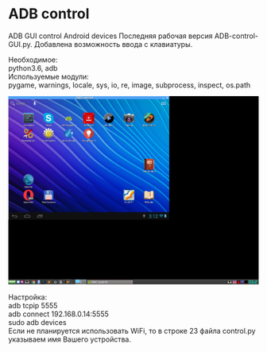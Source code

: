 # ADB control
ADB GUI control Android devices
Последняя рабочая версия ADB-control-GUI.py. Добавлена возможность ввода с клавиатуры.

Необходимое:<br>
python3.6, adb<br>
Используемые модули:<br>
pygame, warnings, locale, sys, io, re, image, subprocess, inspect, os.path<br>

![Screenshot](/screenshot.png)

Настройка:<br>
	adb tcpip 5555<br>
	adb connect 192.168.0.14:5555<br>
	sudo adb devices<br>
Если не планируется использовать WiFi, то в строке 23 файла control.py указываем имя Вашего устройства.

